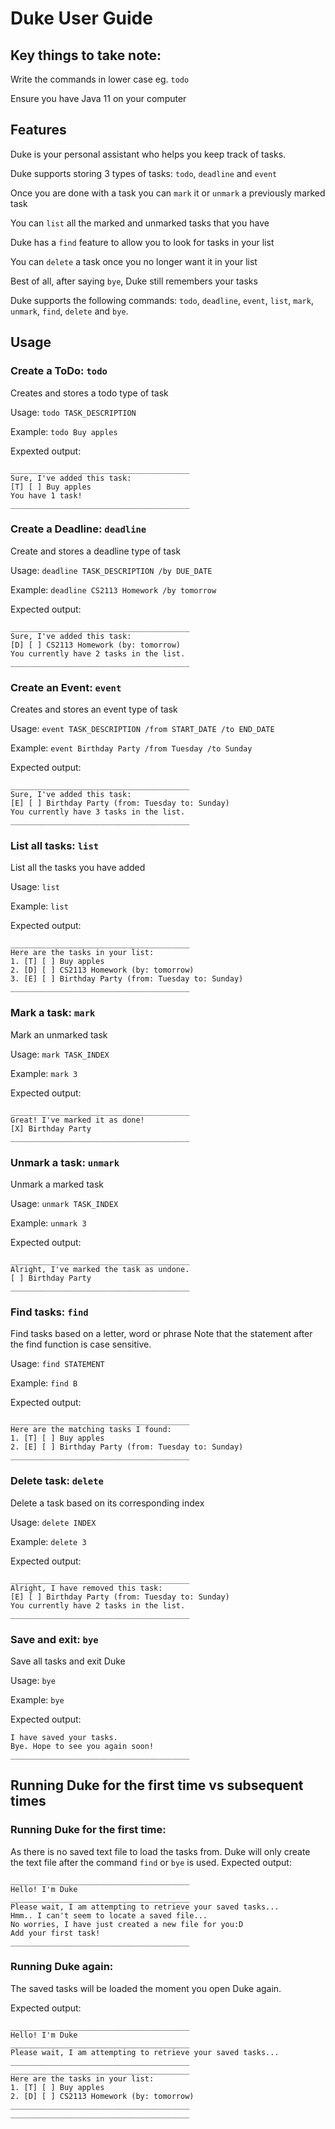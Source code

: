 # Duke User Guide


## Key things to take note:

Write the commands in lower case eg. `todo`

Ensure you have Java 11 on your computer


## Features
Duke is your personal assistant who helps you keep track of tasks.

Duke supports storing 3 types of tasks: `todo`, `deadline` and `event`

Once you are done with a task you can `mark` it or `unmark` a previously marked task

You can `list` all the marked and unmarked tasks that you have

Duke has a `find` feature to allow you to look for tasks in your list

You can `delete` a task once you no longer want it in your list

Best of all, after saying `bye`, Duke still remembers your tasks

Duke supports the following commands: `todo`, `deadline`, `event`, `list`, `mark`, `unmark`, `find`, `delete` and `bye`.


## Usage

### Create a ToDo: `todo`

Creates and stores a todo type of task

Usage: `todo TASK_DESCRIPTION`

Example: `todo Buy apples`

Expexted output:
```
________________________________________
Sure, I've added this task: 
[T] [ ] Buy apples
You have 1 task!
________________________________________
```

### Create a Deadline: `deadline`

Create and stores a deadline type of task

Usage: `deadline TASK_DESCRIPTION /by DUE_DATE`

Example: `deadline CS2113 Homework /by tomorrow`

Expected output:
```
________________________________________
Sure, I've added this task: 
[D] [ ] CS2113 Homework (by: tomorrow)
You currently have 2 tasks in the list.
________________________________________
```

### Create an Event: `event`

Creates and stores an event type of task

Usage: `event TASK_DESCRIPTION /from START_DATE /to END_DATE`

Example: `event Birthday Party /from Tuesday /to Sunday`

Expected output:
```
________________________________________
Sure, I've added this task: 
[E] [ ] Birthday Party (from: Tuesday to: Sunday)
You currently have 3 tasks in the list.
________________________________________
```

### List all tasks: `list`

List all the tasks you have added

Usage: `list`

Example: `list`

Expected output:
```
________________________________________
Here are the tasks in your list:
1. [T] [ ] Buy apples
2. [D] [ ] CS2113 Homework (by: tomorrow)
3. [E] [ ] Birthday Party (from: Tuesday to: Sunday)
________________________________________
```


### Mark a task: `mark`

Mark an unmarked task

Usage: `mark TASK_INDEX`

Example: `mark 3`

Expected output:
```
________________________________________
Great! I've marked it as done!
[X] Birthday Party
________________________________________
```


### Unmark a task: `unmark`

Unmark a marked task

Usage: `unmark TASK_INDEX`

Example: `unmark 3`

Expected output:
```
________________________________________
Alright, I've marked the task as undone.
[ ] Birthday Party
________________________________________
```


### Find tasks: `find`

Find tasks based on a letter, word or phrase
Note that the statement after the find function is case sensitive.

Usage: `find STATEMENT`

Example: `find B`

Expected output:
```
________________________________________
Here are the matching tasks I found: 
1. [T] [ ] Buy apples
2. [E] [ ] Birthday Party (from: Tuesday to: Sunday)
________________________________________
```


### Delete task: `delete`

Delete a task based on its corresponding index

Usage: `delete INDEX`

Example: `delete 3`

Expected output:
```
________________________________________
Alright, I have removed this task: 
[E] [ ] Birthday Party (from: Tuesday to: Sunday)
You currently have 2 tasks in the list.
________________________________________
```


### Save and exit: `bye`

Save all tasks and exit Duke

Usage: `bye`

Example: `bye`

Expected output:
```
I have saved your tasks.
Bye. Hope to see you again soon!
________________________________________
```

## Running Duke for the first time vs subsequent times
### Running Duke for the first time:

As there is no saved text file to load the tasks from. Duke will only create the text file after the command `find` or `bye` is used.
Expected output:
```
________________________________________
Hello! I'm Duke
________________________________________
Please wait, I am attempting to retrieve your saved tasks...
Hmm.. I can't seem to locate a saved file...
No worries, I have just created a new file for you:D
Add your first task!
________________________________________
```

### Running Duke again:

The saved tasks will be loaded the moment you open Duke again.

Expected output:
```
________________________________________
Hello! I'm Duke
________________________________________
Please wait, I am attempting to retrieve your saved tasks...
________________________________________
________________________________________
Here are the tasks in your list:
1. [T] [ ] Buy apples
2. [D] [ ] CS2113 Homework (by: tomorrow)
________________________________________
________________________________________
```
